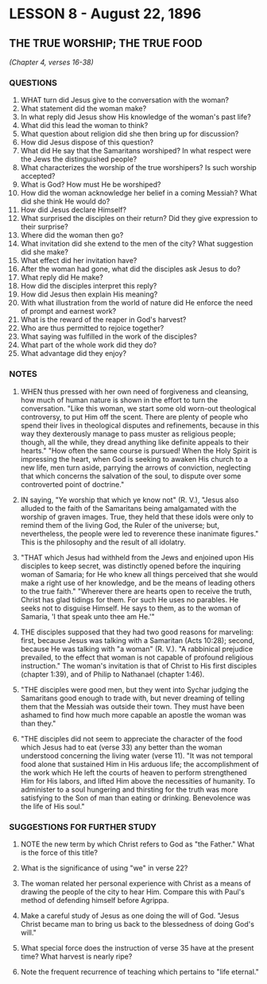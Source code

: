# LESSON 8 - August 22, 1896

## THE TRUE WORSHIP; THE TRUE FOOD
*(Chapter 4, verses 16-38)*

### QUESTIONS

1. WHAT turn did Jesus give to the conversation with the woman?
2. What statement did the woman make?
3. In what reply did Jesus show His knowledge of the woman's past life?
4. What did this lead the woman to think?
5. What question about religion did she then bring up for discussion?
6. How did Jesus dispose of this question?
7. What did He say that the Samaritans worshiped? In what respect were the Jews the distinguished people?
8. What characterizes the worship of the true worshipers? Is such worship accepted?
9. What is God? How must He be worshiped?
10. How did the woman acknowledge her belief in a coming Messiah? What did she think He would do?
11. How did Jesus declare Himself?
12. What surprised the disciples on their return? Did they give expression to their surprise?
13. Where did the woman then go?
14. What invitation did she extend to the men of the city? What suggestion did she make?
15. What effect did her invitation have?
16. After the woman had gone, what did the disciples ask Jesus to do?
17. What reply did He make?
18. How did the disciples interpret this reply?
19. How did Jesus then explain His meaning?
20. With what illustration from the world of nature did He enforce the need of prompt and earnest work?
21. What is the reward of the reaper in God's harvest?
22. Who are thus permitted to rejoice together?
23. What saying was fulfilled in the work of the disciples?
24. What part of the whole work did they do?
25. What advantage did they enjoy?

### NOTES

1. WHEN thus pressed with her own need of forgiveness and cleansing, how much of human nature is shown in the effort to turn the conversation. "Like this woman, we start some old worn-out theological controversy, to put Him off the scent. There are plenty of people who spend their lives in theological disputes and refinements, because in this way they dexterously manage to pass muster as religious people; though, all the while, they dread anything like definite appeals to their hearts." "How often the same course is pursued! When the Holy Spirit is impressing the heart, when God is seeking to awaken His church to a new life, men turn aside, parrying the arrows of conviction, neglecting that which concerns the salvation of the soul, to dispute over some controverted point of doctrine."

2. IN saying, "Ye worship that which ye know not" (R. V.), "Jesus also alluded to the faith of the Samaritans being amalgamated with the worship of graven images. True, they held that these idols were only to remind them of the living God, the Ruler of the universe; but, nevertheless, the people were led to reverence these inanimate figures." This is the philosophy and the result of all idolatry.

3. "THAT which Jesus had withheld from the Jews and enjoined upon His disciples to keep secret, was distinctly opened before the inquiring woman of Samaria; for He who knew all things perceived that she would make a right use of her knowledge, and be the means of leading others to the true faith." "Wherever there are hearts open to receive the truth, Christ has glad tidings for them. For such He uses no parables. He seeks not to disguise Himself. He says to them, as to the woman of Samaria, 'I that speak unto thee am He.'"

4. THE disciples supposed that they had two good reasons for marveling: first, because Jesus was talking with a Samaritan (Acts 10:28); second, because He was talking with "a woman" (R. V.). "A rabbinical prejudice prevailed, to the effect that woman is not capable of profound religious instruction." The woman's invitation is that of Christ to His first disciples (chapter 1:39), and of Philip to Nathanael (chapter 1:46).

5. "THE disciples were good men, but they went into Sychar judging the Samaritans good enough to trade with, but never dreaming of telling them that the Messiah was outside their town. They must have been ashamed to find how much more capable an apostle the woman was than they."

6. "THE disciples did not seem to appreciate the character of the food which Jesus had to eat (verse 33) any better than the woman understood concerning the living water (verse 11). "It was not temporal food alone that sustained Him in His arduous life; the accomplishment of the work which He left the courts of heaven to perform strengthened Him for His labors, and lifted Him above the necessities of humanity. To administer to a soul hungering and thirsting for the truth was more satisfying to the Son of man than eating or drinking. Benevolence was the life of His soul."

### SUGGESTIONS FOR FURTHER STUDY

1. NOTE the new term by which Christ refers to God as "the Father." What is the force of this title?

2. What is the significance of using "we" in verse 22?

3. The woman related her personal experience with Christ as a means of drawing the people of the city to hear Him. Compare this with Paul's method of defending himself before Agrippa.

4. Make a careful study of Jesus as one doing the will of God. "Jesus Christ became man to bring us back to the blessedness of doing God's will."

5. What special force does the instruction of verse 35 have at the present time? What harvest is nearly ripe?

6. Note the frequent recurrence of teaching which pertains to "life eternal."
